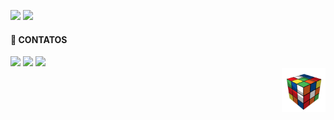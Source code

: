<div>
  <p>
    <img height="130em" src="https://github-readme-stats.vercel.app/api/top-langs/?username=barbarabr1to&layout=compact&theme=write"/>
    <img height="130em" src="https://github-readme-stats.vercel.app/api?username=barbarabr1to&layout=compact&theme=write"/>
  </p>
</div>

<div style="display: inline_block">  
  <b><h4>📱 CONTATOS</h4></b>  
  <a href="https://www.linkedin.com/in/barbarabritosz/"> <img height="17" src="https://img.shields.io/badge/LinkedIn-0077B5?style=for-the-badge&logo=linkedin&logoColor=white"></a> 
  <a href="https://www.facebook.com/messages/t/100005598944559/"> <img height="17" src="https://img.shields.io/badge/Messenger-00B2FF?style=for-thebadge&logo=messenger&logoColor=white"></a> 
  <a href = "mailto: barbarabritosz@hotmail.com"> <img height="17" src="https://img.shields.io/badge/Gmail-D14836?style=for-the-badge&logo=gmail&logoColor=white"></a>
</div>

<img src="cube.gif" width="70px" align="right" alt="Computador iuriCode">

